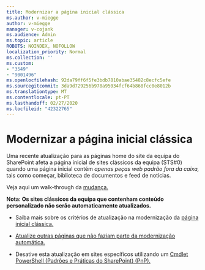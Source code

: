 ```yaml
---
title: Modernizar a página inicial clássica
ms.author: v-miegge
author: v-miegge
manager: v-cojank
ms.audience: Admin
ms.topic: article
ROBOTS: NOINDEX, NOFOLLOW
localization_priority: Normal
ms.collection: ''
ms.custom:
- "3549"
- "9001496"
ms.openlocfilehash: 92da79ff6f5fe3bdb7810abae35482c8ecfc5efe
ms.sourcegitcommit: 3da9d729256b978a95034fcf64b868fcc0e8012b
ms.translationtype: MT
ms.contentlocale: pt-PT
ms.lasthandoff: 02/27/2020
ms.locfileid: "42322765"
---
```

# <a name="modernize-the-classic-home-page"></a>Modernizar a página inicial clássica

Uma recente atualização para as páginas home do site da equipa do SharePoint afeta a página inicial de sites clássicos da equipa (STS#0) quando uma página inicial contém *apenas peças web padrão fora da caixa,* tais como começar, biblioteca de documentos e feed de notícias.

Veja aqui um walk-through da [mudança.](https://docs.microsoft.com/en-us/sharepoint/sharepointonline/media/homepage-upgrade-gif.gif) 

**Nota: Os sites clássicos da equipa que contenham conteúdo personalizado não serão automaticamente atualizados.**

* Saiba mais sobre os critérios de atualização na modernização da [página inicial clássica.](https://docs.microsoft.com/sharepoint/disable-auto-modernization-classic-home-pages#why-update-classic-team-site-home-pages-to-modern)

* [Atualize outras páginas que não faziam parte da modernização automática.](https://docs.microsoft.com/sharepoint/dev/transform/modernize-userinterface-site-pages)

* Desative esta atualização em sites específicos utilizando um [Cmdlet PowerShell (Padrões e Práticas do SharePoint) (PnP).](https://docs.microsoft.com/powershell/sharepoint/sharepoint-pnp/sharepoint-pnp-cmdlets)
